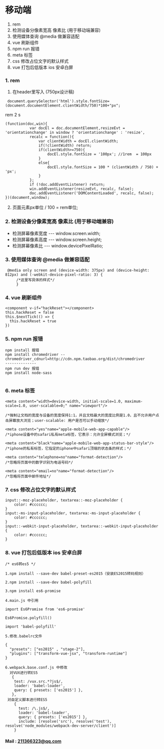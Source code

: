 # 移动端

1. rem 
2. 检测设备分像素宽高 像素比 (用于移动端兼容)
3. 使用媒体查询 @media 做兼容适配
4. vue 刷新组件
5. npm  run 报错 
6. meta 标签
7. css  修改占位文字的默认样式 
8. vue 打包后低版本 ios 安卓白屏

### 1. rem 
 1. 在header里写入 (750px设计稿)

    
  ``` 
   document.querySelector('html').style.fontSize=(document.documentElement.clientWidth/750)*100+"px";
  ``` 
  rem 2 s
 ```
 (function(doc,win){
			var docEl = doc.documentElement,resizeEvt = 'orientationchange' in window ? 'orientationchange' : 'resize',
			recalc = function(){
				var clientWidth = docEl.clientWidth;
				if(!clientWidth) return;
				if(clientWidth>=750){
					docEl.style.fontSize = '100px'; //1rem  = 100px
				}
				else{
					docEl.style.fontSize = 100 * (clientWidth / 750) + 'px';
				}
			};
			if (!doc.addEventListener) return;
	        win.addEventListener(resizeEvt, recalc, false);
	        doc.addEventListener('DOMContentLoaded', recalc, false);
})(document,window);
 ``` 
 2. 页面元素px单位 / 100 = rem单位;
### 2. 检测设备分像素宽高 像素比 (用于移动端兼容)
   - 检测屏幕像素宽度  ---  window.screen.width;
   -  检测屏幕像素高度  --- window.screen.height;
   -  检测屏幕像素比    ---   window.devicePixelRatio;

### 3. 使用媒体查询 @media 做兼容适配
```  
 @media only screen and (device-width: 375px) and (device-height: 812px) and (-webkit-device-pixel-ratio: 3) {
     /*这里写具体的样式*/
     }
```



### 4. vue 刷新组件
```
<component v-if="hackReset"></component>
this.hackReset = false
this.$nextTick(() => {
  this.hackReset = true
})

```

### 5. npm  run 报错 

```
npm install 报错
npm install chromedriver --chromedriver_cdnurl=http://cdn.npm.taobao.org/dist/chromedriver
--------------
npm run dev 报错   
npm install node-sass


```

### 6. meta 标签

```
<meta content="width=device-width, initial-scale=1.0, maximum-scale=1.0, user-scalable=0;" name="viewport"/>

/*强制让文档的宽度与设备的宽度保持1:1，并且文档最大的宽度比例是1.0，且不允许用户点击屏幕放大浏览；user-scalable: 用户是否可以手动缩放*/

<meta content="yes"name="apple-mobile-web-app-capable"/> 
/*iphone设备中的safari私有meta标签，它表示：允许全屏模式浏览；*/

<meta content="black"name="apple-mobile-web-app-status-bar-style"/>
/*iphone的私有标签，它指定的iphone中safari顶端的状态条的样式；*/

<meta content="telephone=no"name="format-detection"/>
/*忽略将页面中的数字识别为电话号码*/

<meta content="email=no"name="format-detection"/>
/*忽略将页面中邮件地址*/
```

### 7. css  修改占位文字的默认样式 

```
input::-moz-placeholder, textarea::-moz-placeholder {
    color: #cccccc;
} 
input:-ms-input-placeholder, textarea:-ms-input-placeholder { 
    color: #cccccc;
} 
input::-webkit-input-placeholder, textarea::-webkit-input-placeholder {
    color: #cccccc;
}

```
### 8. vue 打包后低版本 ios 安卓白屏

```
/* es6转es5 */

1.npm install --save-dev babel-preset-es2015（安装ES2015转码规则）

2.npm install --save-dev babel-polyfill

3.npm install es6-promise

4.main.js 中引用 

import Es6Promise from 'es6-promise'

Es6Promise.polyfill()

import 'babel-polyfill'

5.修改.babelrc文件  

{
  "presets": ["es2015" , "stage-2"],
  "plugins": ["transform-vue-jsx", "transform-runtime"]
}

6.webpack.base.conf.js 中修改
  对VUX进行转ES5
   {
    test: /vux.src.*?js$/,
    loader: 'babel-loader',
    query: { presets: ['es2015'] },
   },
 对自定义脚本进行转ES5
    {
      test: /\.js$/,
      loader: 'babel-loader',
      query: { presets: ['es2015'] },
      include: [resolve('src'), resolve('test'), resolve('node_modules/webpack-dev-server/client')]
    }

```


#### Mail : 211366323@qq.com
